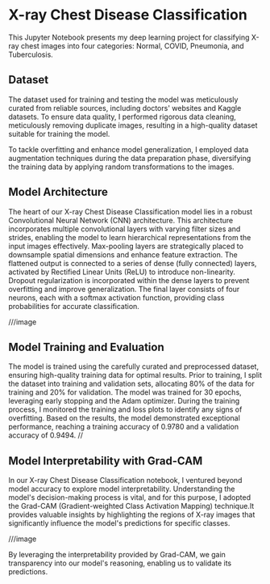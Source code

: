 # X-ray Chest Disease Classification
This Jupyter Notebook presents my deep learning project for classifying X-ray chest images into four categories: Normal, COVID, Pneumonia, and Tuberculosis.

## Dataset
The dataset used for training and testing the model was meticulously curated from reliable sources, including doctors' websites and Kaggle datasets. To ensure data quality, I performed rigorous data cleaning, meticulously removing duplicate images, resulting in a high-quality dataset suitable for training the model.


To tackle overfitting and enhance model generalization, I employed data augmentation techniques during the data preparation phase, diversifying the training data by applying random transformations to the images.

## Model Architecture
The heart of our X-ray Chest Disease Classification model lies in a robust Convolutional Neural Network (CNN) architecture. This architecture incorporates multiple convolutional layers with varying filter sizes and strides, enabling the model to learn hierarchical representations from the input images effectively. Max-pooling layers are strategically placed to downsample spatial dimensions and enhance feature extraction. The flattened output is connected to a series of dense (fully connected) layers, activated by Rectified Linear Units (ReLU) to introduce non-linearity. Dropout regularization is incorporated within the dense layers to prevent overfitting and improve generalization. The final layer consists of four neurons, each with a softmax activation function, providing class probabilities for accurate classification.

///image

## Model Training and Evaluation
The model is trained using the carefully curated and preprocessed dataset, ensuring high-quality training data for optimal results. Prior to training, I split the dataset into training and validation sets, allocating 80% of the data for training and 20% for validation. The model was trained for 30 epochs, leveraging early stopping and the Adam optimizer. During the training process, I monitored the training and loss plots to identify any signs of overfitting. Based on the results, the model demonstrated exceptional performance, reaching a training accuracy of 0.9780 and a validation accuracy of 0.9494.
//

## Model Interpretability with Grad-CAM
In our X-ray Chest Disease Classification notebook, I ventured beyond model accuracy to explore model interpretability. Understanding the model's decision-making process is vital, and for this purpose, I adopted the Grad-CAM (Gradient-weighted Class Activation Mapping) technique.It provides valuable insights by highlighting the regions of X-ray images that significantly influence the model's predictions for specific classes.

///image

By leveraging the interpretability provided by Grad-CAM, we gain transparency into our model's reasoning, enabling us to validate its predictions.
